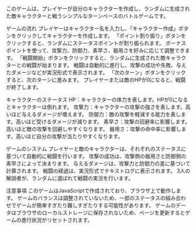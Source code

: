 このゲームは、プレイヤーが自分のキャラクターを作成し、ランダムに生成された敵キャラクターと戦うシンプルなターンベースのバトルゲームです。

ゲームの流れ
プレイヤーはキャラクター名を入力し、「キャラクター作成」ボタンをクリックしてキャラクターを作成します。
「ポイント割り振り」ボタンをクリックすると、ランダムにステータスポイントが割り振られます。
ボーナスポイントを使って、攻撃力、防御力、素早さ、器用さを好みに応じて調整できます。
「戦闘開始」ボタンをクリックすると、ランダムに生成された敵キャラクターとの戦闘が始まります。
戦闘は自動的に進行し、攻撃の成功や失敗、与えたダメージなどが実況形式で表示されます。
「次のターン」ボタンをクリックすると、次のターンに進みます。
プレイヤーまたは敵のHPが0になると、戦闘が終了します。

キャラクターのステータス
HP：キャラクターの体力を表します。HPが0になるとキャラクターは倒れます。
攻撃力：キャラクターの攻撃の強さを表します。高いほど与えるダメージが増えます。
防御力：敵の攻撃を軽減する能力を表します。高いほど受けるダメージが減ります。
素早さ：攻撃の回避率に影響します。高いほど敵の攻撃を回避しやすくなります。
器用さ：攻撃の命中率に影響します。高いほど自分の攻撃が当たりやすくなります。

ゲームのシステム
プレイヤーと敵のキャラクターは、それぞれのステータスに基づいて自動的に戦闘を行います。
攻撃の成功は、攻撃側の器用さと防御側の素早さによって決まります。
与えるダメージは、攻撃力と防御力の差に基づいて計算されます。
戦闘の経過は、実況形式でテキストログに表示されます。
3人の解説者が、ランダムに選ばれて戦闘の実況を行います。

注意事項
このゲームはJavaScriptで作成されており、ブラウザ上で動作します。
ゲームのバランスは調整されていないため、一部のステータスの組み合わせでゲームが簡単すぎたり難しすぎたりする可能性があります。
ゲームのデータはブラウザのローカルストレージに保存されないため、ページを更新するとゲームの進行状況がリセットされます。
